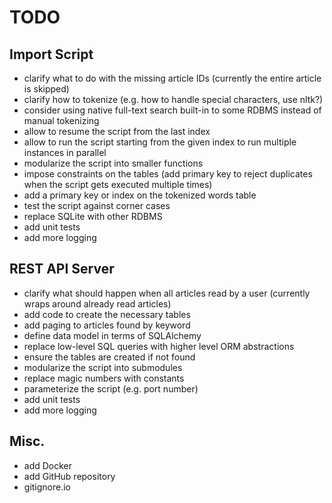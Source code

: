 # TODO

## Import Script

* clarify what to do with the missing article IDs (currently the entire article is skipped)
* clarify how to tokenize (e.g. how to handle special characters, use nltk?)
* consider using native full-text search built-in to some RDBMS instead of manual tokenizing 
* allow to resume the script from the last index
* allow to run the script starting from the given index to run multiple instances in parallel
* modularize the script into smaller functions
* impose constraints on the tables (add primary key to reject duplicates when the script gets executed multiple times)
* add a primary key or index on the tokenized words table
* test the script against corner cases
* replace SQLite with other RDBMS
* add unit tests
* add more logging

## REST API Server

* clarify what should happen when all articles read by a user (currently wraps around already read articles)
* add code to create the necessary tables
* add paging to articles found by keyword
* define data model in terms of SQLAlchemy
* replace low-level SQL queries with higher level ORM abstractions
* ensure the tables are created if not found
* modularize the script into submodules
* replace magic numbers with constants
* parameterize the script (e.g. port number)
* add unit tests
* add more logging

## Misc.

* add Docker
* add GitHub repository
* gitignore.io
